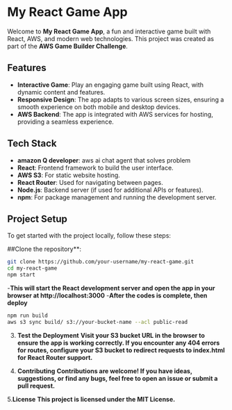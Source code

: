 # My React Game App

Welcome to **My React Game App**, a fun and interactive game built with React, AWS, and modern web technologies. This project was created as part of the **AWS Game Builder Challenge**.

## Features

- **Interactive Game**: Play an engaging game built using React, with dynamic content and features.
- **Responsive Design**: The app adapts to various screen sizes, ensuring a smooth experience on both mobile and desktop devices.
- **AWS Backend**: The app is integrated with AWS services for hosting, providing a seamless experience.

## Tech Stack

- **amazon Q developer**: aws ai chat agent that solves problem
- **React**: Frontend framework to build the user interface.
- **AWS S3**: For static website hosting.
- **React Router**: Used for navigating between pages.
- **Node.js**: Backend server (if used for additional APIs or features).
- **npm**: For package management and running the development server.

## Project Setup

To get started with the project locally, follow these steps:

##Clone the repository\*\*:

```bash
git clone https://github.com/your-username/my-react-game.git
cd my-react-game
npm start
```

-**This will start the React development server and open the app in your browser at http://localhost:3000** -**After the codes is complete, then deploy**

```bash
npm run build
aws s3 sync build/ s3://your-bucket-name --acl public-read
```

3. **Test the Deployment**
   **Visit your S3 bucket URL in the browser to ensure the app is working correctly. If you encounter any 404 errors for routes, configure your S3 bucket to redirect requests to index.html for React Router support.**

4. **Contributing**
   **Contributions are welcome! If you have ideas, suggestions, or find any bugs, feel free to open an issue or submit a pull request.**

5.**License**
**This project is licensed under the MIT License.**
